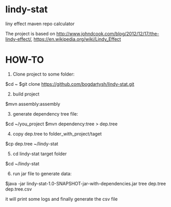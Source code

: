 # lindy-stat
liny effect maven repo calculator

The project is based on http://www.johndcook.com/blog/2012/12/17/the-lindy-effect/, https://en.wikipedia.org/wiki/Lindy_Effect

HOW-TO
======

1. Clone project to some folder:

$cd ~
$git clone https://github.com/bogdartysh/lindy-stat.git

2. build project

$mvn assembly:assembly

3. generate dependency tree file:

$cd ~/you_project
$mvn dependency:tree > dep.tree

4. copy dep.tree to folder_with_project/taget

$cp dep.tree ~/lindy-stat

5. cd lindy-stat target folder

$cd ~/lindy-stat

6. run jar file to generate data:

$java -jar lindy-stat-1.0-SNAPSHOT-jar-with-dependencies.jar tree dep.tree dep.tree.csv

it will print some logs and finally generate the csv file
